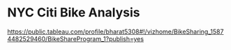   # NYC Citi Bike Analysis
  
  
  
  
  https://public.tableau.com/profile/bharat5308#!/vizhome/BikeSharing_15874482529460/BikeShareProgram_1?publish=yes
